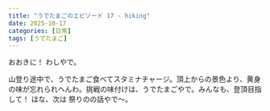 ```yaml
---
title: "うでたまごのエピソード 17 - hiking"
date: 2025-10-17
categories: [日常]
tags: [うでたまご]
---
```


おおきに！ わしやで。

山登り途中で、うでたまご食べてスタミナチャージ。頂上からの景色より、黄身の味が忘れられへんわ。挑戦の味付けは、うでたまごやで。みんなも、登頂目指して！ ほな、次は 祭りのの話やで～。
